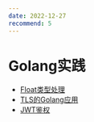 ```yaml
---
date: 2022-12-27
recommend: 5
---
```


# Golang实践

- [Float类型处理](./practice/float.md)
- [TLS的Golang应用](./practice/tls.md)
- [JWT鉴权](./practice/jwt.md)
